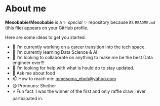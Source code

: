 # About me 


**Mesobabie/Mesobabie** is a ✨ _special_ ✨ repository because its `README.md` (this file) appears on your GitHub profile.

Here are some ideas to get you started:

- 🔭 I’m currently working on a career transition into the tech space.
- 🌱 I’m currently learning Data Science & AI
- 👯 I’m looking to collaborate on anything to make me be the best Data engineer ever!!!
- 🤔 I’m looking for help with what is hould do to stay updated.
- 💬 Ask me about food
- 📫 How to reach me: mmesoma_eboh@yahoo.com
- 😄 Pronouns: She\her
- ⚡ Fun fact: I was the winner of the first and only raffle draw i ever participated in.


